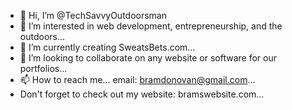 - 👋 Hi, I’m @TechSavvyOutdoorsman
- 👀 I’m interested in web development, entrepreneurship, and the outdoors...
- 🌱 I’m currently creating SweatsBets.com...
- 💞️ I’m looking to collaborate on any website or software for our portfolios...
- 📫 How to reach me... email: bramdonovan@gmail.com...
- Don't forget to check out my website: bramswebsite.com...

<!---
TechSavvyOutdoorsman/TechSavvyOutdoorsman is a ✨ special ✨ repository because its `README.md` (this file) appears on your GitHub profile.
You can click the Preview link to take a look at your changes.
--->
